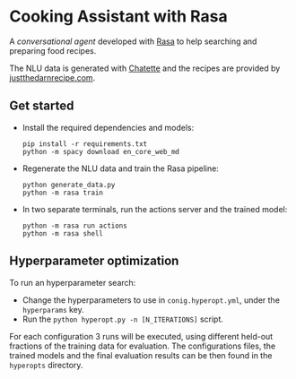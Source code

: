 # Cooking Assistant with Rasa
A *conversational agent* developed with [Rasa](https://rasa.com/) to help searching and preparing food recipes.

The NLU data is generated with [Chatette](https://github.com/SimGus/Chatette) and the recipes are provided by [justthedarnrecipe.com](https://justthedarnrecipe.com/).


## Get started
- Install the required dependencies and models:
    ```shell
    pip install -r requirements.txt
    python -m spacy download en_core_web_md
    ```
- Regenerate the NLU data and train the Rasa pipeline:
    ```shell
    python generate_data.py
    python -m rasa train
    ```
- In two separate terminals, run the actions server and the trained model:
    ```shell
    python -m rasa run actions
    python -m rasa shell
    ```


## Hyperparameter optimization
To run an hyperparameter search:

- Change the hyperparameters to use in `conig.hyperopt.yml`, under the `hyperparams` key.
- Run the `python hyperopt.py -n [N_ITERATIONS]` script.

For each configuration 3 runs will be executed, using different held-out fractions of the training data for evaluation. The configurations files, the trained models and the final evaluation results can be then found in the `hyperopts` directory.
